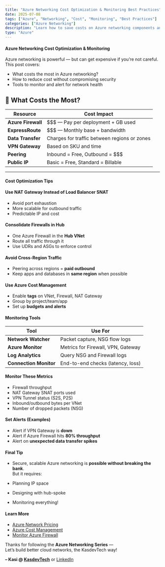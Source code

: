 ```yaml
---
title: "Azure Networking Cost Optimization & Monitoring Best Practices"
date: 2025-07-08
tags: ["Azure", "Networking", "Cost", "Monitoring", "Best Practices"]
categories: ["Azure Networking"]
description: "Learn how to save costs on Azure networking components and monitor key metrics for VNet health, Firewall, and bandwidth usage."
type: "Azure"
---
```


#### Azure Networking Cost Optimization & Monitoring

Azure networking is powerful — but can get expensive if you’re not careful.  
This post covers:

-  What costs the most in Azure networking?
-  How to reduce cost without compromising security
-  Tools to monitor and alert for network health



## 💸 What Costs the Most?

| Resource             | Cost Impact                        |
|----------------------|-------------------------------------|
| **Azure Firewall**   | $$$ — Pay per deployment + GB used |
| **ExpressRoute**     | $$$ — Monthly base + bandwidth     |
| **Data Transfer**    | Charges for traffic between regions or zones |
| **VPN Gateway**      | Based on SKU and time              |
| **Peering**          | Inbound = Free, Outbound = $$$     |
| **Public IP**        | Basic = Free, Standard = Billable  |

---

#### Cost Optimization Tips

#### Use NAT Gateway Instead of Load Balancer SNAT

- Avoid port exhaustion
- More scalable for outbound traffic
- Predictable IP and cost

#### Consolidate Firewalls in Hub

- One Azure Firewall in the **Hub VNet**
- Route all traffic through it
- Use UDRs and ASGs to enforce control

#### Avoid Cross-Region Traffic

- Peering across regions = **paid outbound**
- Keep apps and databases in **same region** when possible

#### Use Azure Cost Management

- Enable **tags** on VNet, Firewall, NAT Gateway
- Group by project/team/app
- Set up **budgets and alerts**



#### Monitoring Tools

| Tool                   | Use For                            |
|------------------------|------------------------------------|
| **Network Watcher**    | Packet capture, NSG flow logs      |
| **Azure Monitor**      | Metrics for Firewall, VPN, Gateway |
| **Log Analytics**      | Query NSG and Firewall logs        |
| **Connection Monitor** | End-to-end checks (latency, loss)  |



#### Monitor These Metrics

- Firewall throughput
- NAT Gateway SNAT ports used
- VPN Tunnel status (S2S, P2S)
- Inbound/outbound bytes per VNet
- Number of dropped packets (NSG)



#### Set Alerts (Examples)

- Alert if VPN Gateway is **down**
- Alert if Azure Firewall hits **80% throughput**
- Alert on **unexpected data transfer spikes**



#### Final Tip

- Secure, scalable Azure networking is **possible without breaking the bank**.  
But it requires:

- Planning IP space
- Designing with hub-spoke
- Monitoring everything!


#### Learn More

- [Azure Network Pricing](https://azure.microsoft.com/en-in/pricing/details/bandwidth/)
- [Azure Cost Management](https://learn.microsoft.com/en-us/azure/cost-management-billing/overview)
- [Monitor Azure Firewall](https://learn.microsoft.com/en-us/azure/firewall/logs-and-metrics)

Thanks for following the **Azure Networking Series** —  
Let’s build better cloud networks, the KasdevTech way!

**– Kasi @ [KasdevTech](https://kasdevtech.com)** or [LinkedIn](https://www.linkedin.com/in/kasi-suresh-992675177/)
